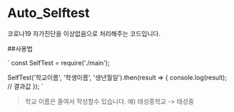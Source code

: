 # Auto_Selftest
코로나19 자가진단을 이상없음으로 처리해주는 코드입니다.

##사용법

`
const SelfTest = require('./main');

SelfTest('학교이름', '학생이름', '생년월일').then(result => {
    console.log(result); // 결과값
});
`
>학교 이름은 줄여서 작성할수 있습니다. 예) 태성중학교 -> 태성중
